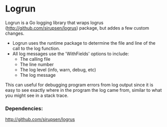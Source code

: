 # Logrun

Logrun is a Go logging library that wraps logrus (http://github.com/sirupsen/logrus) package, but addes a few custom changes. 

* Logrun uses the runtime package to determine the file and line of the call to the log function. 
* All log messages use the 'WithFields' options to include:
	* The calling file
	* The line number
	* The log level (info, warn, debug, etc)
	* The log message

This can useful for debugging program errors from log output since it is easy to see exactly where in the program the log came from, similar to what you might see in a stack trace.

### Dependencies: ###
http://github.com/sirupsen/logrus
